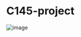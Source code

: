 # C145-project
![image](https://user-images.githubusercontent.com/64268919/149882774-33070691-0633-4319-9773-3165d62a8a15.png)
